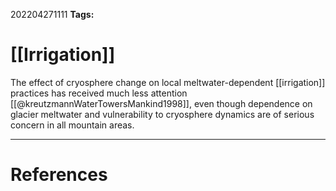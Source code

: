 
202204271111
**Tags:** 

# [[Irrigation]]
The effect of cryosphere change on local meltwater-dependent [[irrigation]] practices has received much less attention [[@kreutzmannWaterTowersMankind1998]], even though dependence on glacier meltwater and vulnerability to cryosphere dynamics are of serious concern in all mountain areas. 



---
# References